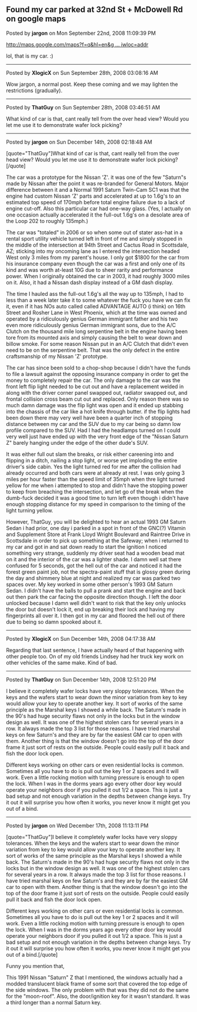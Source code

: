 ## Found my car parked at 32nd St + McDowell Rd on google maps
Posted by **jargon** on Mon September 22nd, 2008 11:09:39 PM

<!-- m --><a class="postlink" href="http://maps.google.com/maps?f=q&amp;hl=en&amp;geocode=&amp;q=33.466435,-112.01457&amp;ie=UTF8&amp;ll=33.466435,-112.01457&amp;spn=0.000781,0.001144&amp;t=h&amp;z=20&amp;iwloc=addr">http://maps.google.com/maps?f=q&amp;hl=en&amp;g ... iwloc=addr</a><!-- m -->

lol, that is my car. :)

--------------------------------------------------------------------------------

Posted by **XlogicX** on Sun September 28th, 2008 03:08:16 AM

Wow jargon, a normal post. Keep these coming and we may lighten the restrictions (gradually).

--------------------------------------------------------------------------------

Posted by **ThatGuy** on Sun September 28th, 2008 03:46:51 AM

What kind of car is that, cant really tell from the over head view? Would you let me use it to demonstrate wafer lock picking?

--------------------------------------------------------------------------------

Posted by **jargon** on Sun December 14th, 2008 02:18:48 AM

[quote=&quot;ThatGuy&quot;]What kind of car is that, cant really tell from the over head view? Would you let me use it to demonstrate wafer lock picking?[/quote]

The car was a prototype for the Nissan 'Z'. it was one of the few &quot;Saturn&quot;s made by Nissan after the point it was re-branded for General Motors. Major difference between it and a Normal 1991 Saturn Twin-Cam SC1 was that the engine had custom Nissan 'Z' parts and accelerated at up to 1.6g's to an estimated top speed of 170mph before total engine failure due to a lack of engine cut-off. Also this particular car had one-way glass. (Yes, I actually on one occasion actually accelerated it the full-out 1.6g's on a desolate area of the Loop 202 to roughly 135mph.)

The car was &quot;totaled&quot; in 2006 or so when some out of stater ass-hat in a rental sport utility vehicle turned left in front of me and simply stopped in the middle of the intersection at 94th Street and Cactus Road in Scottsdale, AZ; sticking into my oncoming lane as I entered the intersection headed West only 3 miles from my parent's house. I only got $1800 for the car from his insurance company even though the car was a first and only one of its kind and was worth at-least 10G due to sheer rarity and performance power. When I originally obtained the car in 2003, it had roughly 3000 miles on it. Also, it had a Nissan dash display instead of a GM dash display.

The time I hauled ass the full-out 1.6g's all the way up to 135mph, I had to less than a week later take it to some whatever the fuck you have we can fix it, even if it has NOs auto called called ADVANTAGE AUTO (i think) on 16th Street and Rosher Lane in West Phoenix, which at the time was owned and operated by a ridiculously genius German immigrant father and his two even more ridiculously genius German immigrant sons, due to the A/C Clutch on the thousand mile long serpentine belt in the engine having been tore from its mounted axis and simply causing the belt to wear down and billow smoke. For some reason Nissan put in an A/C Clutch that didn't even need to be on the serpentine belt. That was the only defect in the entire craftsmanship of my Nissan 'Z' prototype.

The car has since been sold to a chop-shop because I didn't have the funds to file a lawsuit against the opposing insurance company in order to get the money to completely repair the car. The only damage to the car was the front left flip light needed to be cut out and have a replacement welded in along with the driver corner panel swapped out, radiator swapped out, and frontal collision cross beam cut out and replaced. Only reason there was so much damn damage was the flip light was open and it ended up stabbing into the chassis of the car like a hot knife through butter. if the flip lights had been down there may very well have been a quarter inch of stopping distance between my car and the SUV due to my car being so damn low profile compared to the SUV. Had I had the headlamps turned on I could very well just have ended up with the very front edge of the &quot;Nissan Saturn Z&quot; barely hanging under the edge of the other dude's SUV.

It was either full out slam the breaks, or risk either careening into and flipping in a ditch, nailing a stop light, or worse yet imploding the entire driver's side cabin. Yes the light turned red for me after the collision had already occurred and both cars were at already at rest. I was only going 3 miles per hour faster than the speed limit of 35mph when thre light turned yellow for me when i attempted to stop and didn't have the stopping power to keep from breaching the intersection, and let go of the break when the dumb-fuck decided it was a good time to turn left even though i didn't have enough stopping distance for my speed in comparison to the timing of the light turning yellow.

However, ThatGuy, you will be delighted to hear an actual 1993 GM Saturn Sedan i had prior, one day i parked in a spot in front of the GNC(?) Vitamin and Supplement Store at Frank Lloyd Wright Boulevard and Raintree Drive in Scottsdale in order to pick up something at the Safeway; when i returned to my car and got in and sat down ready to start the ignition I noticed something very strange, suddenly my driver seat had a wooden bead mat on it and the interior of the car was a lighter shade. I damn well sat there confused for 5 seconds, got the hell out of the car and noticed it had the forest green paint job, not the spectra-paint stuff that is glossy green during the day and shimmery blue at night and realized my car was parked two spaces over. My key worked in some other person's 1993 GM Saturn Sedan. I didn't have the balls to pull a prank and start the engine and back out then park the car facing the opposite direction though. I left the door unlocked because I damn well didn't want to risk that the key only unlocks the door but doesn't lock it, end up breaking their lock and having my fingerprints all over it. I then got in my car and floored the hell out of there due to being so damn spooked about it.

--------------------------------------------------------------------------------

Posted by **XlogicX** on Sun December 14th, 2008 04:17:38 AM

Regarding that last sentence, I have actually heard of that happening with other people too. On of my old friends Lindsey had her truck key work on other vehicles of the same make. Kind of bad.

--------------------------------------------------------------------------------

Posted by **ThatGuy** on Sun December 14th, 2008 12:51:20 PM

I believe it completely wafer locks have very sloppy tolerances. When the keys and the wafers start to wear down the minor variation from key to key would allow your key to operate another key. It sort of works of the same principle as the Marshal keys I showed a while back. The Saturn's made in the 90's had huge security flaws not only in the locks but in the window design as well. It was one of the highest stolen cars for several years in a row. It always made the top 3 list for those reasons. I have tried marshal keys on few Saturn's and they are by far the easiest GM car to open with them. Another thing is that the window doesn't go into the top of the door frame it just sort of rests on the outside. People could easily pull it back and fish the door lock open.  
 
Different keys working on other cars or even residential locks is common. Sometimes all you have to do is pull out the key 1 or 2 spaces and it will work. Even a little rocking motion with turning pressure is enough to open the lock. When I was in the dorms years ago every other door key would operate your neighbors door if you pulled it out 1/2 a space. This is just a bad setup and not enough variation in the depths between change keys. Try it out it will surprise you how often it works, you never know it might get you out of a bind.

--------------------------------------------------------------------------------

Posted by **jargon** on Wed December 17th, 2008 11:13:11 PM

[quote=&quot;ThatGuy&quot;]I believe it completely wafer locks have very sloppy tolerances. When the keys and the wafers start to wear down the minor variation from key to key would allow your key to operate another key. It sort of works of the same principle as the Marshal keys I showed a while back. The Saturn's made in the 90's had huge security flaws not only in the locks but in the window design as well. It was one of the highest stolen cars for several years in a row. It always made the top 3 list for those reasons. I have tried marshal keys on few Saturn's and they are by far the easiest GM car to open with them. Another thing is that the window doesn't go into the top of the door frame it just sort of rests on the outside. People could easily pull it back and fish the door lock open.  
 
Different keys working on other cars or even residential locks is common. Sometimes all you have to do is pull out the key 1 or 2 spaces and it will work. Even a little rocking motion with turning pressure is enough to open the lock. When I was in the dorms years ago every other door key would operate your neighbors door if you pulled it out 1/2 a space. This is just a bad setup and not enough variation in the depths between change keys. Try it out it will surprise you how often it works, you never know it might get you out of a bind.[/quote]

Funny you mention that,

This 1991 Nissan &quot;Saturn&quot; Z that I mentioned, the windows actually had a modded translucent black frame of some sort that covered the top edge of the side windows. The only problem with that was they did not do the same for the &quot;moon-roof&quot;. Also, the door/ignition key for it wasn't standard. It was a third longer than a normal Saturn key.

